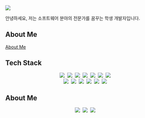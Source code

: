 <img src="https://capsule-render.vercel.app/api?type=waving&color=auto&height=300&section=header&text=Yeonjun%20Kim&fontSize=90" />
<p>안녕하세요, 저는 소프트웨어 분야의 전문가를 꿈꾸는 학생 개발자입니다.</p>

<h2>About Me</h2>
<p aign="center">
  <a href="https://sites.google.com/view/yeonjunkim">About Me</a>
</p>

<h2>Tech Stack</h2>
<p align="center">
  <img src="https://img.shields.io/badge/C++-A8B9CC?style=flat-square&logo=C&logoColor=white"/></a>&nbsp 
  <img src="https://img.shields.io/badge/C++-00599C?style=flat-square&logo=C%2B%2B&logoColor=white"/></a>&nbsp 
  <img src="https://img.shields.io/badge/C%23-239120?style=flat-square&logo=C%23Sharp&logoColor=white"/></a>&nbsp
  <img src="https://img.shields.io/badge/%2ENET-512BD4?style=flat-square&logo=%2ENET&logoColor=white"/></a>&nbsp
  <img src="https://img.shields.io/badge/Unity-FFFFFF?style=flat-square&logo=Unity&logoColor=white"/></a>&nbsp
  <img src="https://img.shields.io/badge/Python-3766AB?style=flat-square&logo=Python&logoColor=white"/></a>&nbsp
  <img src="https://img.shields.io/badge/TensorFlow-FF6F00?style=square&logo=TensorFlow&logoColor=white"/></a>&nbsp
  <br>
  <img src="https://img.shields.io/badge/HTML5-E34F26?style=square&logo=HTML5&logoColor=white"/></a>&nbsp  
  <img src="https://img.shields.io/badge/CSS3-1572B6?style=square&logo=CSS3&logoColor=white"/></a>&nbsp    
  <img src="https://img.shields.io/badge/Tailwind%20CSS-06B6D4?style=square&logo=Tailwind%20CSS3&logoColor=white"/></a>&nbsp  
  <img src="https://img.shields.io/badge/JavaScript-F7DF1E?style=square&logo=JavaScript&logoColor=white"/></a>&nbsp  
  <img src="https://img.shields.io/badge/React-61DAFB?style=square&logo=React&logoColor=white"/></a>&nbsp  
  <img src="https://img.shields.io/badge/Next%2Ejs-000000?style=square&logo=Next%2Ejs&logoColor=white"/></a>&nbsp  
</p>

<h2>About Me</h2>
<p align="center">
  <a href="https://sites.google.com/view/yeonjunkim"><img src="https://img.shields.io/badge/Portfolio-4285F4?style=flat-square&logo=Google%20Drive&logoColor=white&link=https://blog.naver.com/kyjun0803"/></a>&nbsp
  <a href="https://blog.naver.com/kyjun0803"><img src="https://img.shields.io/badge/Naver%20Blog-03C75A?style=flat-square&logo=Naver&logoColor=white&link=https://blog.naver.com/kyjun0803"/></a>&nbsp
  <a href="https://www.instagram.com/yeonjun_83/"><img src="https://img.shields.io/badge/Instagram-E4405F?style=flat-square&logo=Instagram&logoColor=white&link=https://www.instagram.com/yeonjun_83/"/></a>&nbsp
</p>
